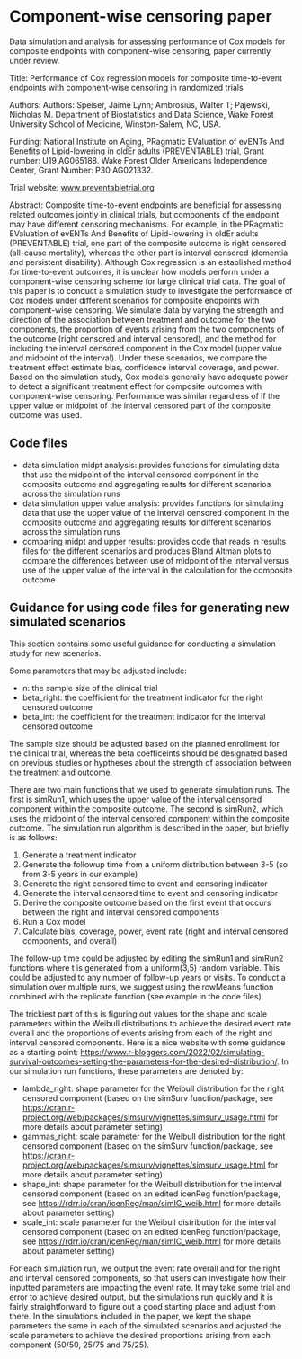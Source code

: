 # Component-wise censoring paper
Data simulation and analysis for assessing performance of Cox models for composite endpoints with component-wise censoring, paper currently under review. 

Title: Performance of Cox regression models for composite time-to-event endpoints with component-wise censoring in randomized trials 

Authors: Authors: Speiser, Jaime Lynn; Ambrosius, Walter T; Pajewski, Nicholas M.
Department of Biostatistics and Data Science, Wake Forest University School of Medicine, Winston-Salem, NC, USA.

Funding: National Institute on Aging, PRagmatic EValuation of evENTs And Benefits of Lipid-lowering in oldEr adults (PREVENTABLE) trial, Grant number: U19 AG065188. Wake Forest Older Americans Independence Center, Grant Number: P30 AG021332.

Trial website: www.preventabletrial.org

Abstract: Composite time-to-event endpoints are beneficial for assessing related outcomes jointly in clinical trials, but components of the endpoint may have different censoring mechanisms. For example, in the PRagmatic EValuation of evENTs And Benefits of Lipid-lowering in oldEr adults (PREVENTABLE) trial, one part of the composite outcome is right censored (all-cause mortality), whereas the other part is interval censored (dementia and persistent disability). Although Cox regression is an established method for time-to-event outcomes, it is unclear how models perform under a component-wise censoring scheme for large clinical trial data. The goal of this paper is to conduct a simulation study to investigate the performance of Cox models under different scenarios for composite endpoints with component-wise censoring. We simulate data by varying the strength and direction of the association between treatment and outcome for the two components, the proportion of events arising from the two components of the outcome (right censored and interval censored), and the method for including the interval censored component in the Cox model (upper value and midpoint of the interval). Under these scenarios, we compare the treatment effect estimate bias, confidence interval coverage, and power. Based on the simulation study, Cox models generally have adequate power to detect a significant treatment effect for composite outcomes with component-wise censoring. Performance was similar regardless of if the upper value or midpoint of the interval censored part of the composite outcome was used. 

## Code files
* data simulation midpt analysis: provides functions for simulating data that use the midpoint of the interval censored component in the composite outcome and aggregating results for different scenarios across the simulation runs
* data simulation upper value analysis: provides functions for simulating data that use the upper value of the interval censored component in the composite outcome and aggregating results for different scenarios across the simulation runs
* comparing midpt and upper results: provides code that reads in results files for the different scenarios and produces Bland Altman plots to compare the differences between use of midpoint of the interval versus use of the upper value of the interval in the calculation for the composite outcome

## Guidance for using code files for generating new simulated scenarios

This section contains some useful guidance for conducting a simulation study for new scenarios. 

Some parameters that may be adjusted include:
* n: the sample size of the clinical trial
* beta_right: the coefficient for the treatment indicator for the right censored outcome
* beta_int: the coefficient for the treatment indicator for the interval censored outcome

The sample size should be adjusted based on the planned enrollment for the clinical trial, whereas the beta coefficeints should be designated based on previous studies or hyptheses about the strength of association between the treatment and outcome. 

There are two main functions that we used to generate simulation runs. The first is simRun1, which uses the upper value of the interval censored component within the composite outcome. The second is simRun2, which uses the midpoint of the interval censored component within the composite outcome. The simulation run algorithm is described in the paper, but briefly is as follows:
1. Generate a treatment indicator
2. Generate the followup time from a uniform distribution between 3-5 (so from 3-5 years in our example)
3. Generate the right censored time to event and censoring indicator
4. Generate the interval censored time to event and censoring indicator
5. Derive the composite outcome based on the first event that occurs between the right and interval censored components
6. Run a Cox model
7. Calculate bias, coverage, power, event rate (right and interval censored components, and overall)

The follow-up time could be adjusted by editing the simRun1 and simRun2 functions where t is generated from a uniform(3,5) random variable. This could be adjusted to any number of follow-up years or visits. To conduct a simulation over multiple runs, we suggest using the rowMeans function combined with the replicate function (see example in the code files).

The trickiest part of this is figuring out values for the shape and scale parameters within the Weibull distributions to achieve the desired event rate overall and the proportions of events arising from each of the right and interval censored components. Here is a nice website with some guidance as a starting point: https://www.r-bloggers.com/2022/02/simulating-survival-outcomes-setting-the-parameters-for-the-desired-distribution/. In our simulation run functions, these parameters are denoted by:
* lambda_right: shape parameter for the Weibull distribution for the right censored component (based on the simSurv function/package, see https://cran.r-project.org/web/packages/simsurv/vignettes/simsurv_usage.html for more details about parameter setting)
* gammas_right: scale parameter for the Weibull distribution for the right censored component (based on the simSurv function/package, see https://cran.r-project.org/web/packages/simsurv/vignettes/simsurv_usage.html for more details about parameter setting)
* shape_int: shape parameter for the Weibull distribution for the interval censored component (based on an edited icenReg function/package, see https://rdrr.io/cran/icenReg/man/simIC_weib.html for more details about parameter setting)
* scale_int: scale parameter for the Weibull distribution for the interval censored component (based on an edited icenReg function/package, see https://rdrr.io/cran/icenReg/man/simIC_weib.html for more details about parameter setting)

For each simulation run, we output the event rate overall and for the right and interval censored components, so that users can investigate how their inputted parameters are impacting the event rate. It may take some trial and error to achieve desired output, but the simulations run quickly and it is fairly straightforward to figure out a good starting place and adjust from there. In the simulations included in the paper, we kept the shape parameters the same in each of the simulated scenarios and adjusted the scale parameters to achieve the desired proportions arising from each component (50/50, 25/75 and 75/25).  
